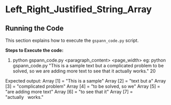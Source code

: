 # Left_Right_Justified_String_Array

## Running the Code

This section explains how to execute the `gspann_code.py` script.

**Steps to Execute the code:**

1. python gspann_code.py <paragraph_content> <page_width>
eg: python gspann_code.py "This is a sample text but a complicated problem to be solved, so we are adding more text to see that it actually works." 20

Expected output: 
Array [1] = "This  is a sample"
Array [2] = "text    but   a"
Array [3] = "complicated problem"
Array [4] = "to be solved, so we"
Array [5] = "are adding more text"
Array [6] = "to  see  that  it"
Array [7] = "actually   works."


